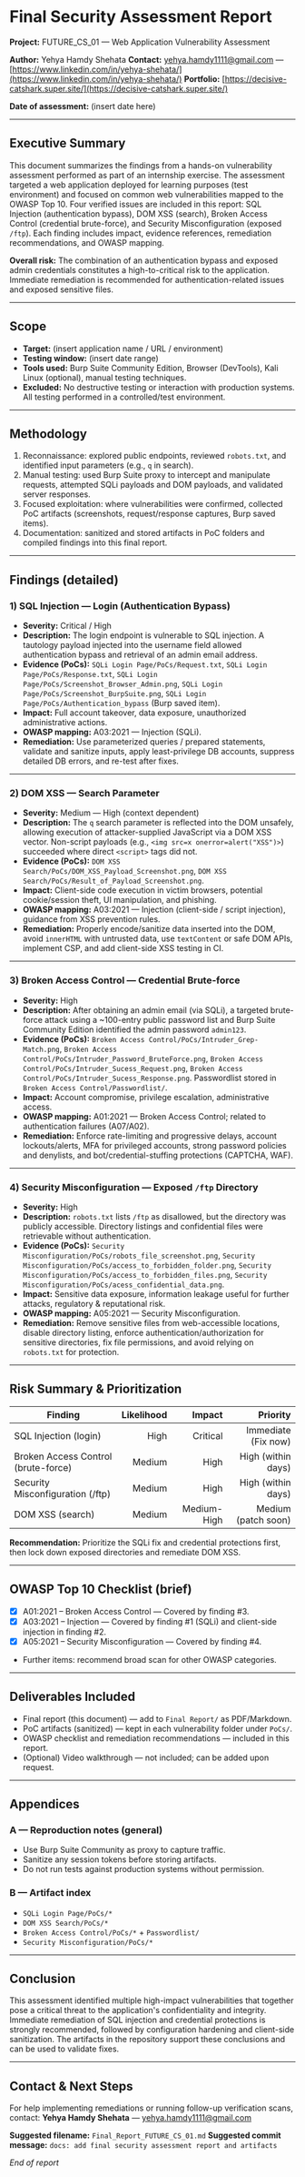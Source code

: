 # Final Security Assessment Report

**Project:** FUTURE_CS_01 — Web Application Vulnerability Assessment

**Author:** Yehya Hamdy Shehata
**Contact:** [yehya.hamdy1111@gmail.com](mailto:yehya.hamdy1111@gmail.com) — [https://www.linkedin.com/in/yehya-shehata/](https://www.linkedin.com/in/yehya-shehata/)
**Portfolio:** [https://decisive-catshark.super.site/](https://decisive-catshark.super.site/)

**Date of assessment:** (insert date here)

---

## Executive Summary

This document summarizes the findings from a hands-on vulnerability assessment performed as part of an internship exercise. The assessment targeted a web application deployed for learning purposes (test environment) and focused on common web vulnerabilities mapped to the OWASP Top 10. Four verified issues are included in this report: SQL Injection (authentication bypass), DOM XSS (search), Broken Access Control (credential brute-force), and Security Misconfiguration (exposed `/ftp`). Each finding includes impact, evidence references, remediation recommendations, and OWASP mapping.

**Overall risk:** The combination of an authentication bypass and exposed admin credentials constitutes a high-to-critical risk to the application. Immediate remediation is recommended for authentication-related issues and exposed sensitive files.

---

## Scope

* **Target:** (insert application name / URL / environment)
* **Testing window:** (insert date range)
* **Tools used:** Burp Suite Community Edition, Browser (DevTools), Kali Linux (optional), manual testing techniques.
* **Excluded:** No destructive testing or interaction with production systems. All testing performed in a controlled/test environment.

---

## Methodology

1. Reconnaissance: explored public endpoints, reviewed `robots.txt`, and identified input parameters (e.g., `q` in search).
2. Manual testing: used Burp Suite proxy to intercept and manipulate requests, attempted SQLi payloads and DOM payloads, and validated server responses.
3. Focused exploitation: where vulnerabilities were confirmed, collected PoC artifacts (screenshots, request/response captures, Burp saved items).
4. Documentation: sanitized and stored artifacts in PoC folders and compiled findings into this final report.

---

## Findings (detailed)

### 1) SQL Injection — Login (Authentication Bypass)

* **Severity:** Critical / High
* **Description:** The login endpoint is vulnerable to SQL injection. A tautology payload injected into the username field allowed authentication bypass and retrieval of an admin email address.
* **Evidence (PoCs):** `SQLi Login Page/PoCs/Request.txt`, `SQLi Login Page/PoCs/Response.txt`, `SQLi Login Page/PoCs/Screenshot_Browser_Admin.png`, `SQLi Login Page/PoCs/Screenshot_BurpSuite.png`, `SQLi Login Page/PoCs/Authentication_bypass` (Burp saved item).
* **Impact:** Full account takeover, data exposure, unauthorized administrative actions.
* **OWASP mapping:** A03:2021 — Injection (SQLi).
* **Remediation:** Use parameterized queries / prepared statements, validate and sanitize inputs, apply least-privilege DB accounts, suppress detailed DB errors, and re-test after fixes.

---

### 2) DOM XSS — Search Parameter

* **Severity:** Medium — High (context dependent)
* **Description:** The `q` search parameter is reflected into the DOM unsafely, allowing execution of attacker-supplied JavaScript via a DOM XSS vector. Non-script payloads (e.g., `<img src=x onerror=alert("XSS")>`) succeeded where direct `<script>` tags did not.
* **Evidence (PoCs):** `DOM XSS Search/PoCs/DOM_XSS_Payload_Screenshot.png`, `DOM XSS Search/PoCs/Result_of_Payload_Screenshot.png`.
* **Impact:** Client-side code execution in victim browsers, potential cookie/session theft, UI manipulation, and phishing.
* **OWASP mapping:** A03:2021 — Injection (client-side / script injection), guidance from XSS prevention rules.
* **Remediation:** Properly encode/sanitize data inserted into the DOM, avoid `innerHTML` with untrusted data, use `textContent` or safe DOM APIs, implement CSP, and add client-side XSS testing in CI.

---

### 3) Broken Access Control — Credential Brute-force

* **Severity:** High
* **Description:** After obtaining an admin email (via SQLi), a targeted brute-force attack using a ~100-entry public password list and Burp Suite Community Edition identified the admin password `admin123`.
* **Evidence (PoCs):** `Broken Access Control/PoCs/Intruder_Grep-Match.png`, `Broken Access Control/PoCs/Intruder_Password_BruteForce.png`, `Broken Access Control/PoCs/Intruder_Sucess_Request.png`, `Broken Access Control/PoCs/Intruder_Sucess_Response.png`. Passwordlist stored in `Broken Access Control/Passwordlist/`.
* **Impact:** Account compromise, privilege escalation, administrative access.
* **OWASP mapping:** A01:2021 — Broken Access Control; related to authentication failures (A07/A02).
* **Remediation:** Enforce rate-limiting and progressive delays, account lockouts/alerts, MFA for privileged accounts, strong password policies and denylists, and bot/credential-stuffing protections (CAPTCHA, WAF).

---

### 4) Security Misconfiguration — Exposed `/ftp` Directory

* **Severity:** High
* **Description:** `robots.txt` lists `/ftp` as disallowed, but the directory was publicly accessible. Directory listings and confidential files were retrievable without authentication.
* **Evidence (PoCs):** `Security Misconfiguration/PoCs/robots_file_screenshot.png`, `Security Misconfiguration/PoCs/access_to_forbidden_folder.png`, `Security Misconfiguration/PoCs/access_to_forbidden_files.png`, `Security Misconfiguration/PoCs/acess_confidential_data.png`.
* **Impact:** Sensitive data exposure, information leakage useful for further attacks, regulatory & reputational risk.
* **OWASP mapping:** A05:2021 — Security Misconfiguration.
* **Remediation:** Remove sensitive files from web-accessible locations, disable directory listing, enforce authentication/authorization for sensitive directories, fix file permissions, and avoid relying on `robots.txt` for protection.

---

## Risk Summary & Prioritization

| Finding                             | Likelihood |      Impact |            Priority |
| ----------------------------------- | ---------: | ----------: | ------------------: |
| SQL Injection (login)               |       High |    Critical | Immediate (Fix now) |
| Broken Access Control (brute-force) |     Medium |        High |  High (within days) |
| Security Misconfiguration (/ftp)    |     Medium |        High |  High (within days) |
| DOM XSS (search)                    |     Medium | Medium-High | Medium (patch soon) |

**Recommendation:** Prioritize the SQLi fix and credential protections first, then lock down exposed directories and remediate DOM XSS.

---

## OWASP Top 10 Checklist (brief)

* [x] A01:2021 – Broken Access Control — Covered by finding #3.
* [x] A03:2021 – Injection — Covered by finding #1 (SQLi) and client-side injection in finding #2.
* [x] A05:2021 – Security Misconfiguration — Covered by finding #4.
* Further items: recommend broad scan for other OWASP categories.

---

## Deliverables Included

* Final report (this document) — add to `Final Report/` as PDF/Markdown.
* PoC artifacts (sanitized) — kept in each vulnerability folder under `PoCs/`.
* OWASP checklist and remediation recommendations — included in this report.
* (Optional) Video walkthrough — not included; can be added upon request.

---

## Appendices

### A — Reproduction notes (general)

* Use Burp Suite Community as proxy to capture traffic.
* Sanitize any session tokens before storing artifacts.
* Do not run tests against production systems without permission.

### B — Artifact index

* `SQLi Login Page/PoCs/*`
* `DOM XSS Search/PoCs/*`
* `Broken Access Control/PoCs/*` + `Passwordlist/`
* `Security Misconfiguration/PoCs/*`

---

## Conclusion

This assessment identified multiple high-impact vulnerabilities that together pose a critical threat to the application's confidentiality and integrity. Immediate remediation of SQL injection and credential protections is strongly recommended, followed by configuration hardening and client-side sanitization. The artifacts in the repository support these conclusions and can be used to validate fixes.

---

## Contact & Next Steps

For help implementing remediations or running follow-up verification scans, contact:
**Yehya Hamdy Shehata** — [yehya.hamdy1111@gmail.com](mailto:yehya.hamdy1111@gmail.com)

**Suggested filename:** `Final_Report_FUTURE_CS_01.md`
**Suggested commit message:** `docs: add final security assessment report and artifacts`

*End of report*
